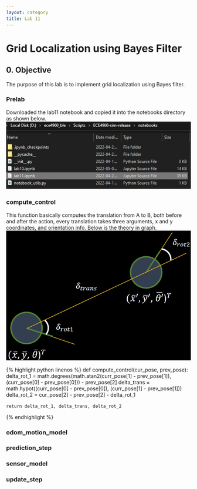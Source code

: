 ```yaml
---
layout: category
title: Lab 11
---
```


# Grid Localization using Bayes Filter

## 0. Objective
The purpose of this lab is to implement grid localization using Bayes filter.

### Prelab
Downloaded the lab11 notebook and copied it into the notebooks directory as shown below.
![](https://github.com/soulkun/ECE5960-Fast-Robots/raw/main/labs/11/1.jpg)

### compute_control
This function basically computes the translation from A to B, both before and after the action, every translation takes three arguments, x and y coordinates, and orientation info. Below is the theory in graph.
![](https://github.com/soulkun/ECE5960-Fast-Robots/raw/main/labs/11/2.jpg)

{% highlight python linenos %}
def compute_control(cur_pose, prev_pose):
    delta_rot_1 = math.degrees(math.atan2(curr_pose[1] - prev_pose[1]), (curr_pose[0] - prev_pose[0])) - prev_pose[2]
    delta_trans = math.hypot((curr_pose[0] - prev_pose[0]), (curr_pose[1] - prev_pose[1]))
    delta_rot_2 = cur_pose[2] - prev_pose[2] - delta_rot_1
    
    return delta_rot_1, delta_trans, delta_rot_2
{% endhighlight %}

### odom_motion_model
### prediction_step
### sensor_model
### update_step
